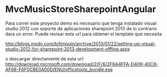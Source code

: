 MvcMusicStoreSharepointAngular
==============================

Para correr este proyecto demo es necesario que tenga instalado visual studio 2012 con soporte de aplicaciones sharepoint
2013 de lo contrario dara un error.
Puede revisar esta url para obtener el template que necesita

http://blogs.msdn.com/b/timquin/archive/2013/01/22/setting-up-visual-studio-2012-for-sharepoint-2013-development-offline.aspx

o descargar directamente de esta url:
http://download.microsoft.com/download/2/F/6/2F6A4FFA-D409-40C8-AF68-F6F0CBE0A00D/ENU/officetools_bundle.exe
